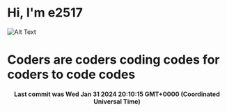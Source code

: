 # Hi, I'm e2517

![Alt Text](https://github.com/E2517/e2517/blob/master/images/background.gif)

# Coders are coders coding codes for coders to code codes

<h4 align="center">Last commit was Wed Jan 31 2024 20:10:15 GMT+0000 (Coordinated Universal Time)</h4>
